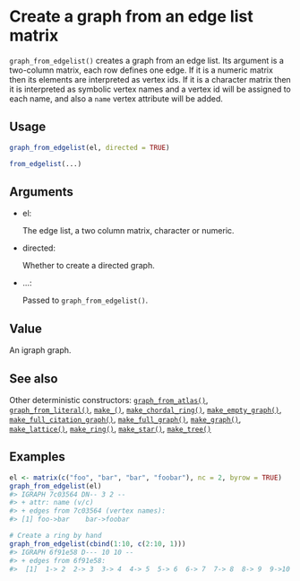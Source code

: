 # Create a graph from an edge list matrix

`graph_from_edgelist()` creates a graph from an edge list. Its argument
is a two-column matrix, each row defines one edge. If it is a numeric
matrix then its elements are interpreted as vertex ids. If it is a
character matrix then it is interpreted as symbolic vertex names and a
vertex id will be assigned to each name, and also a `name` vertex
attribute will be added.

## Usage

``` r
graph_from_edgelist(el, directed = TRUE)

from_edgelist(...)
```

## Arguments

- el:

  The edge list, a two column matrix, character or numeric.

- directed:

  Whether to create a directed graph.

- ...:

  Passed to `graph_from_edgelist()`.

## Value

An igraph graph.

## See also

Other deterministic constructors:
[`graph_from_atlas()`](https://r.igraph.org/reference/graph_from_atlas.md),
[`graph_from_literal()`](https://r.igraph.org/reference/graph_from_literal.md),
[`make_()`](https://r.igraph.org/reference/make_.md),
[`make_chordal_ring()`](https://r.igraph.org/reference/make_chordal_ring.md),
[`make_empty_graph()`](https://r.igraph.org/reference/make_empty_graph.md),
[`make_full_citation_graph()`](https://r.igraph.org/reference/make_full_citation_graph.md),
[`make_full_graph()`](https://r.igraph.org/reference/make_full_graph.md),
[`make_graph()`](https://r.igraph.org/reference/make_graph.md),
[`make_lattice()`](https://r.igraph.org/reference/make_lattice.md),
[`make_ring()`](https://r.igraph.org/reference/make_ring.md),
[`make_star()`](https://r.igraph.org/reference/make_star.md),
[`make_tree()`](https://r.igraph.org/reference/make_tree.md)

## Examples

``` r
el <- matrix(c("foo", "bar", "bar", "foobar"), nc = 2, byrow = TRUE)
graph_from_edgelist(el)
#> IGRAPH 7c03564 DN-- 3 2 -- 
#> + attr: name (v/c)
#> + edges from 7c03564 (vertex names):
#> [1] foo->bar    bar->foobar

# Create a ring by hand
graph_from_edgelist(cbind(1:10, c(2:10, 1)))
#> IGRAPH 6f91e58 D--- 10 10 -- 
#> + edges from 6f91e58:
#>  [1]  1-> 2  2-> 3  3-> 4  4-> 5  5-> 6  6-> 7  7-> 8  8-> 9  9->10 10-> 1
```
